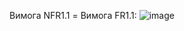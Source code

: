 Вимога NFR1.1 = Вимога FR1.1:
![image](https://user-images.githubusercontent.com/79446121/194374565-636ad485-b3f2-4f25-aa6e-b0cf36134320.png)
